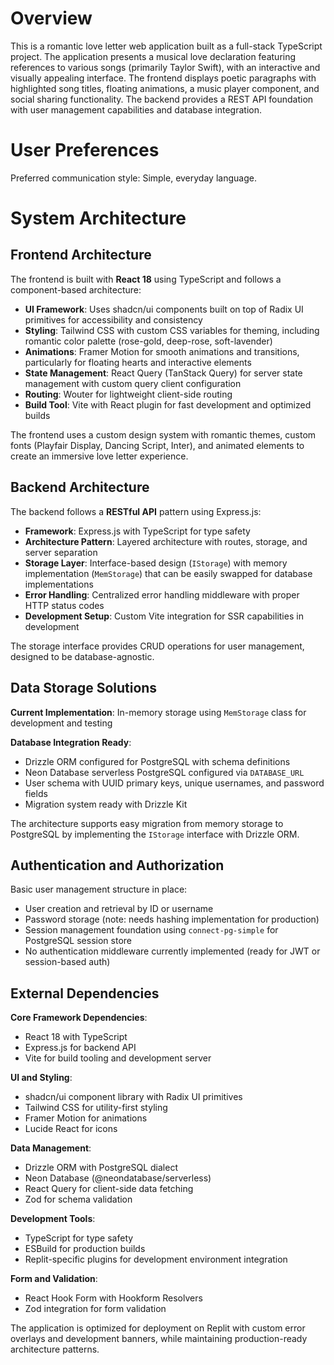 # Overview

This is a romantic love letter web application built as a full-stack TypeScript project. The application presents a musical love declaration featuring references to various songs (primarily Taylor Swift), with an interactive and visually appealing interface. The frontend displays poetic paragraphs with highlighted song titles, floating animations, a music player component, and social sharing functionality. The backend provides a REST API foundation with user management capabilities and database integration.

# User Preferences

Preferred communication style: Simple, everyday language.

# System Architecture

## Frontend Architecture

The frontend is built with **React 18** using TypeScript and follows a component-based architecture:

- **UI Framework**: Uses shadcn/ui components built on top of Radix UI primitives for accessibility and consistency
- **Styling**: Tailwind CSS with custom CSS variables for theming, including romantic color palette (rose-gold, deep-rose, soft-lavender)
- **Animations**: Framer Motion for smooth animations and transitions, particularly for floating hearts and interactive elements
- **State Management**: React Query (TanStack Query) for server state management with custom query client configuration
- **Routing**: Wouter for lightweight client-side routing
- **Build Tool**: Vite with React plugin for fast development and optimized builds

The frontend uses a custom design system with romantic themes, custom fonts (Playfair Display, Dancing Script, Inter), and animated elements to create an immersive love letter experience.

## Backend Architecture

The backend follows a **RESTful API** pattern using Express.js:

- **Framework**: Express.js with TypeScript for type safety
- **Architecture Pattern**: Layered architecture with routes, storage, and server separation
- **Storage Layer**: Interface-based design (`IStorage`) with memory implementation (`MemStorage`) that can be easily swapped for database implementations
- **Error Handling**: Centralized error handling middleware with proper HTTP status codes
- **Development Setup**: Custom Vite integration for SSR capabilities in development

The storage interface provides CRUD operations for user management, designed to be database-agnostic.

## Data Storage Solutions

**Current Implementation**: In-memory storage using `MemStorage` class for development and testing

**Database Integration Ready**: 
- Drizzle ORM configured for PostgreSQL with schema definitions
- Neon Database serverless PostgreSQL configured via `DATABASE_URL`
- User schema with UUID primary keys, unique usernames, and password fields
- Migration system ready with Drizzle Kit

The architecture supports easy migration from memory storage to PostgreSQL by implementing the `IStorage` interface with Drizzle ORM.

## Authentication and Authorization

Basic user management structure in place:
- User creation and retrieval by ID or username
- Password storage (note: needs hashing implementation for production)
- Session management foundation using `connect-pg-simple` for PostgreSQL session store
- No authentication middleware currently implemented (ready for JWT or session-based auth)

## External Dependencies

**Core Framework Dependencies**:
- React 18 with TypeScript
- Express.js for backend API
- Vite for build tooling and development server

**UI and Styling**:
- shadcn/ui component library with Radix UI primitives
- Tailwind CSS for utility-first styling
- Framer Motion for animations
- Lucide React for icons

**Data Management**:
- Drizzle ORM with PostgreSQL dialect
- Neon Database (@neondatabase/serverless)
- React Query for client-side data fetching
- Zod for schema validation

**Development Tools**:
- TypeScript for type safety
- ESBuild for production builds
- Replit-specific plugins for development environment integration

**Form and Validation**:
- React Hook Form with Hookform Resolvers
- Zod integration for form validation

The application is optimized for deployment on Replit with custom error overlays and development banners, while maintaining production-ready architecture patterns.